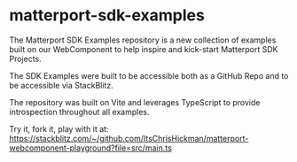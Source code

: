 # matterport-sdk-examples

The Matterport SDK Examples repository is a new collection of examples built on our WebComponent
to help inspire and kick-start Matterport SDK Projects.

The SDK Examples were built to be accessible both as a GitHub Repo and to be accessible via 
StackBlitz.

The repository was built on Vite and leverages TypeScript to provide introspection throughout
all examples.

Try it, fork it, play with it at: 
https://stackblitz.com/~/github.com/ItsChrisHickman/matterport-webcomponent-playground?file=src/main.ts
